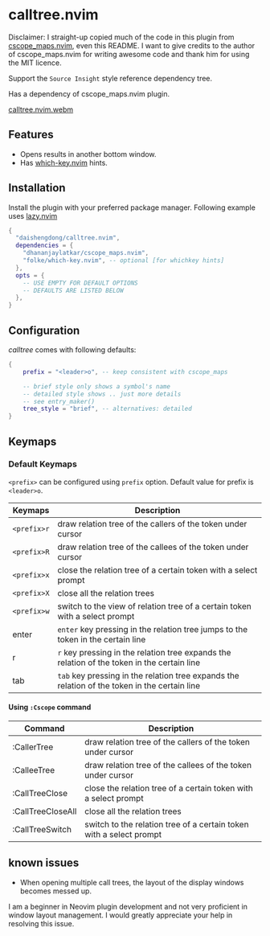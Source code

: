 # calltree.nvim

Disclaimer: I straight-up copied much of the code in this plugin from [cscope_maps.nvim](https://github.com/dhananjaylatkar/cscope_maps.nvim), even this README. I want to give credits to the author of cscope_maps.nvim for writing awesome code and thank him for using the MIT licence.

Support the `Source Insight` style reference dependency tree.

Has a dependency of cscope_maps.nvim plugin.

[calltree.nvim.webm](https://github.com/daishengdong/calltree.nvim/assets/4813738/3033497d-54d7-4370-b6f5-63e28b69490d)

## Features

- Opens results in another bottom window.
- Has [which-key.nvim](https://github.com/folke/which-key.nvim) hints.

## Installation

Install the plugin with your preferred package manager.
Following example uses [lazy.nvim](https://github.com/folke/lazy.nvim)

```lua
{
  "daishengdong/calltree.nvim",
  dependencies = {
    "dhananjaylatkar/cscope_maps.nvim",
    "folke/which-key.nvim", -- optional [for whichkey hints]
  },
  opts = {
    -- USE EMPTY FOR DEFAULT OPTIONS
    -- DEFAULTS ARE LISTED BELOW
  },
}
```

## Configuration

_calltree_ comes with following defaults:

```lua
{
    prefix = "<leader>o", -- keep consistent with cscope_maps

    -- brief style only shows a symbol's name
    -- detailed style shows .. just more details
    -- see entry_maker()
    tree_style = "brief", -- alternatives: detailed
}
```

## Keymaps

### Default Keymaps

`<prefix>` can be configured using `prefix` option. Default value for prefix
is `<leader>o`.

| Keymaps           | Description                                                                                   |
| ----------------- | --------------------------------------------------------------------------------------------- |
| `<prefix>r`       | draw relation tree of the callers of the token under cursor                                   |
| `<prefix>R`       | draw relation tree of the callees of the token under cursor                                   |
| `<prefix>x`       | close the relation tree of a certain token with a select prompt                               |
| `<prefix>X`       | close all the relation trees                                                                  |
| `<prefix>w`       | switch to the view of relation tree of a certain token with a select prompt                   |
| enter             | `enter` key pressing in the relation tree jumps to the token in the certain line              |
| r                 | `r` key pressing in the relation tree expands the relation of the token in the certain line   |
| tab               | `tab` key pressing in the relation tree expands the relation of the token in the certain line |

#### Using `:Cscope` command

| Command           | Description                                                         |
| ----------------- | ------------------------------------------------------------------- |
| :CallerTree       | draw relation tree of the callers of the token under cursor         |
| :CalleeTree       | draw relation tree of the callees of the token under cursor         |
| :CallTreeClose    | close the relation tree of a certain token with a select prompt     |
| :CallTreeCloseAll | close all the relation trees                                        |
| :CallTreeSwitch   | switch to the relation tree of a certain token with a select prompt |

## known issues

- When opening multiple call trees, the layout of the display windows becomes messed up.

I am a beginner in Neovim plugin development and not very proficient in window layout management. I would greatly appreciate your help in resolving this issue.
